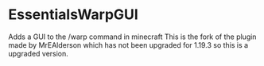 # EssentialsWarpGUI
Adds a GUI to the /warp command in minecraft
This is the fork of the plugin made by MrEAlderson which has not been upgraded for 1.19.3 so this is a upgraded version.
